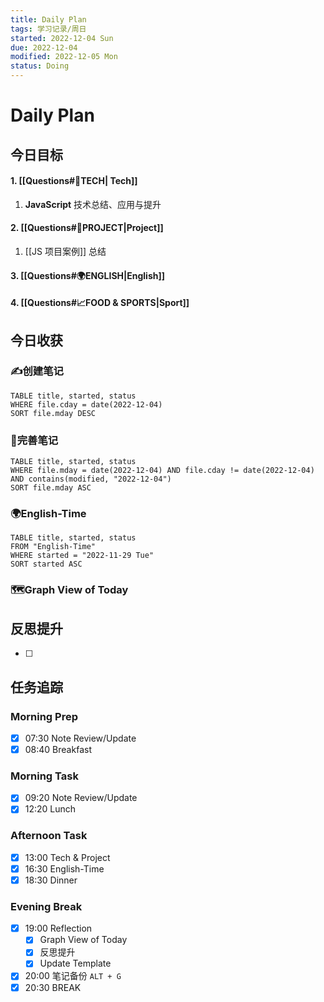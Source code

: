 ```yaml
---
title: Daily Plan
tags: 学习记录/周日
started: 2022-12-04 Sun
due: 2022-12-04
modified: 2022-12-05 Mon
status: Doing
---
```

# Daily Plan
## 今日目标
#### 1. [[Questions#🚀TECH| Tech]]
1. **JavaScript** 技术总结、应用与提升
#### 2. [[Questions#🚀PROJECT|Project]]
1. [[JS 项目案例]] 总结
#### 3. [[Questions#🌍ENGLISH|English]]
#### 4. [[Questions#📈FOOD & SPORTS|Sport]]
## 今日收获
### ✍️创建笔记

```dataview
TABLE title, started, status
WHERE file.cday = date(2022-12-04)
SORT file.mday DESC
```

### 📝完善笔记

```dataview
TABLE title, started, status
WHERE file.mday = date(2022-12-04) AND file.cday != date(2022-12-04) AND contains(modified, "2022-12-04")
SORT file.mday ASC
```

### 🌍English-Time

```dataview
TABLE title, started, status
FROM "English-Time"
WHERE started = "2022-11-29 Tue"
SORT started ASC
```

### 🗺️Graph View of Today

## 反思提升
- [ ] 
## 任务追踪
### Morning Prep
- [x] 07:30 Note Review/Update
- [x] 08:40 Breakfast
### Morning Task
- [x] 09:20 Note Review/Update
- [x] 12:20 Lunch
### Afternoon Task
- [x] 13:00 Tech & Project
- [x] 16:30 English-Time
- [x] 18:30 Dinner
### Evening Break
- [x] 19:00 Reflection
	- [x] Graph View of Today
	- [x] 反思提升
	- [x] Update Template 
- [x] 20:00 笔记备份 `ALT + G`
- [x] 20:30 BREAK